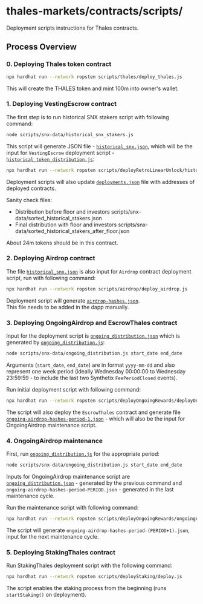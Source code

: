 # thales-markets/contracts/scripts/

Deployment scripts instructions for Thales contracts.

## Process Overview

### 0. Deploying Thales token contract  

```bash
npx hardhat run --network ropsten scripts/thales/deploy_thales.js
```  

This will create the THALES token and mint 100m into owner's wallet. 

### 1. Deploying VestingEscrow contract

The first step is to run historical SNX stakers script with following command:

```bash
node scripts/snx-data/historical_snx_stakers.js
```

This script will generate JSON file - [`historical_snx.json`](./snx-data/historical_snx.json), which will be the input for `VestingEscrow` deployment script - [`historical_token_distribution.js`](./deployRetroLinearUnlock/historical_token_distribution.js):
```bash
npx hardhat run --network ropsten scripts/deployRetroLinearUnlock/historical_token_distribution.js
```

Deployment scripts will also update [`deployments.json`](./deployments.json) file with addresses of deployed contracts.  

Sanity check files:
- Distribution before floor and investors scripts/snx-data/sorted_historical_stakers.json
- Final distribution with floor and investors scripts/snx-data/sorted_historical_stakers_after_floor.json  

About 24m tokens should be in this contract.

### 2. Deploying Airdrop contract

The file [`historical_snx.json`](./snx-data/historical_snx.json) is also input for `Airdrop` contract deployment script, run with following command:
```bash
npx hardhat run --network ropsten scripts/airdrop/deploy_airdrop.js
```
Deployment script will generate [`airdrop-hashes.json`](./airdrop/airdrop-hashes.json).  
This file needs to be added in the dapp manually.


### 3. Deploying OngoingAirdrop and EscrowThales contract

Input for the deployment script is [`ongoing_distribution.json`](./snx-data/ongoing_distribution.json) which is generated by  [`ongoing_distribution.js`](./snx-data/ongoing_distribution.js):
```bash
node scripts/snx-data/ongoing_distribution.js start_date end_date
```
Arguments (`start_date`, `end_date`) are in format `yyyy-mm-dd` and also represent one week period (ideally Wednesday 00:00:00 to Wednesday 23:59:59 - to include the last two Synthetix `FeePeriodClosed` events).

Run initial deployment script with following command: 
```bash
npx hardhat run --network ropsten scripts/deployOngoingRewards/deployOngoingAirdrop.js
```
The script will also deploy the `EscrowThales` contract and generate file [`ongoing-airdrop-hashes-period-1.json`](./deployOngoingRewards/ongoing-airdrop-hashes-period-1.json) - which will also be the input for OngoingAirdrop maintenance script.

### 4. OngoingAirdrop maintenance

First, run [`ongoing_distribution.js`](./snx-data/ongoing_distribution.js) for the appropriate period: 
```bash
node scripts/snx-data/ongoing_distribution.js start_date end_date
```
Inputs for OngoingAirdrop maintenance script are [`ongoing_distribution.json`](./snx-data/ongoing_distribution.json) - generated by the previous command and `ongoing-airdrop-hashes-period-PERIOD.json` - generated in the last maintenance cycle. 

Run the maintenance script with following command:  
```bash
npx hardhat run --network ropsten scripts/deployOngoingRewards/ongoingAirdrop.js
```
The script will generate `ongoing-airdrop-hashes-period-(PERIOD+1).json`, input for the next maintenance cycle.

### 5. Deploying StakingThales contract

Run StakingThales deployment script with the following command: 
```bash
npx hardhat run --network ropsten scripts/deployStaking/deploy.js
```
The script enables the staking process from the beginning (runs `startStaking()` on deployment).
